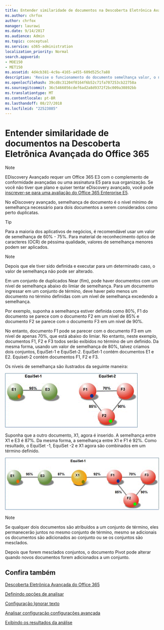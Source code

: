 ```yaml
---
title: Entender similaridade de documentos na Descoberta Eletrônica Avançada do Office 365
ms.author: chrfox
author: chrfox
manager: laurawi
ms.date: 9/14/2017
ms.audience: Admin
ms.topic: conceptual
ms.service: o365-administration
localization_priority: Normal
search.appverid:
- MOE150
- MET150
ms.assetid: 4d4cb381-4c9a-4165-a455-609d525c7a88
description: 'Revise o funcionamento do documento semelhança valor, o nível mínimo de semelhança para dois arquivos a serem considerados perto duplicatas no eDiscovery avançadas do Office 365. '
ms.openlocfilehash: 39cd8c31204f0164f6b52c71fa707253cb22758a
ms.sourcegitcommit: 36c5466056cdef6ad2a8d9372f2bc009a30892bb
ms.translationtype: MT
ms.contentlocale: pt-BR
ms.lasthandoff: 08/27/2018
ms.locfileid: "22523885"
---
```

# <a name="understand-document-similarity-in-office-365-advanced-ediscovery"></a>Entender similaridade de documentos na Descoberta Eletrônica Avançada do Office 365

> [!NOTE]
> EDiscovery Avançado requer um Office 365 E3 com o complemento de conformidade avançadas ou uma assinatura E5 para sua organização. Se você não tiver que plano e quiser tentar eDiscovery avançado, você pode [inscrever-se para uma avaliação do Office 365 Enterprise E5](https://go.microsoft.com/fwlink/p/?LinkID=698279). 
  
No eDiscovery avançado, semelhança de documento é o nível mínimo de semelhança necessário para dois documentos a serem considerados como perto duplicatas.
  
> [!TIP]
> Para a maioria dos aplicativos de negócios, é recomendável usar um valor de semelhança de 60% - 75%. Para material de reconhecimento óptico de caracteres (OCR) de péssima qualidade, valores de semelhança menores podem ser aplicados. 
  
> [!NOTE]
> Depois que ele tiver sido definida e executar para um determinado caso, o valor de semelhança não pode ser alterado. 
  
Em um conjunto de duplicados Near (fim), pode haver documentos com um nível de semelhança abaixo do limiar de semelhança. Para um documento ingressar em um conjunto de término, deve haver pelo menos um documento no término definidas com um nível de semelhança excedendo a semelhança. 
  
Por exemplo, suponha a semelhança estiver definida como 80%, F1 do documento se parece com o documento F2 em um nível de 85% e documento F2 se parece com o documento F3 em um nível de 90%. 
  
No entanto, documento F1 pode se parecer com o documento F3 em um nível de apenas 70%, que está abaixo do limiar. No entanto, neste exemplo, documentos F1, F2 e F3 todos serão exibidos no término de um definido. Da mesma forma, usando um valor de semelhança de 80%, talvez criamos dois conjuntos, EquiSet-1 e EquiSet-2. EquiSet-1 contém documentos E1 e E2. Equiset-2 contém documentos F1, F2 e F3. 
  
Os níveis de semelhança são ilustrados da seguinte maneira:
  
![Similaridade de documentos](media/3907ea7d-e28a-4027-8fc3-be090dd39144.gif)
  
Suponha que a outro documento, X1, agora é inserido. A semelhança entre X1 e E3 é 87%. Da mesma forma, a semelhança entre X1 e F1 é 92%. Como resultado, o EquiSet -1, EquiSet -2 e X1 agora são combinados em um término definido.
  
![Similaridade de documentos](media/d140d347-33d5-475a-af04-594a0f2ab13d.gif)
  
> [!NOTE]
> Se qualquer dois documentos são atribuídos a um conjunto de término, eles permanecerão juntos no mesmo conjunto de término, mesmo se adicionais os documentos são adicionados ao conjunto ou se os conjuntos são mesclados. 
  
Depois que forem mesclados conjuntos, o documento Pivot pode alterar quando novos documentos forem adicionados a um conjunto. 
  
## <a name="see-also"></a>Confira também

[Descoberta Eletrônica Avançada do Office 365](office-365-advanced-ediscovery.md)
  
[Definindo opções de analisar](set-analyze-options-in-advanced-ediscovery.md)
  
[Configuração Ignorar texto](set-ignore-text-in-advanced-ediscovery.md)
  
[Analisar configuração configurações avançada](set-analyze-advanced-settings-in-advanced-ediscovery.md)
  
[Exibindo os resultados da análise](view-analyze-results-in-advanced-ediscovery.md)


